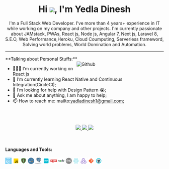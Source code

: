 
<h1 align="center">Hi <img src="https://raw.githubusercontent.com/iampavangandhi/iampavangandhi/master/gifs/Hi.gif" width="30px">, I'm Yedla Dinesh </h1>


<p align="center">I'm a Full Stack Web Developer.
I've more than 4 years+ experience in IT while working on my company and other projects.
I'm currently passionate about JAMstack, PWAs, React js, Node js, Angular 7, Next js, Laravel 8, S.E.O, Web Performance,Heroku, Cloud Coumputing, Serverless frameword, Solving world problems, World Domination and Automation.
</p>

<hr>
<!-- Talking about you -->
**Talking about Personal Stuffs:**

<!-- Any image aligned to the right. Beware the width -->
<img width="55%" align="right" alt="Github" src="https://raw.githubusercontent.com/onimur/.github/master/.resources/git-header.svg" />

- 👨🏽‍💻 I’m currently working on React js
- 🌱 I’m currently learning React Native and Continuous Integration(CircleCI); 
- 🤔 I’m looking for help with Design Pattern 😭;
- 💬 Ask me about anything, I am happy to help;
- 📫 How to reach me: mailto:yadladinesh1@gmail.com;


&nbsp;
 <p align="center"><br/>
   <a href="https://github.com/yedladinesh">
    <img src="https://img.shields.io/badge/-Github-000?style=flat&logo=Github&logoColor=white">
  </a>
  
  <a href="https://www.linkedin.com/in/yedladinesh/">
    <img src="https://img.shields.io/badge/-LinkedIn-blue?style=flat&logo=Linkedin&logoColor=white">
  </a>
  
   <a href="mailto:yadladinesh1@gmail.com">
    <img src="https://img.shields.io/badge/-Gmail-c14438?style=flat&logo=Gmail&logoColor=white">
  </a>
</p>

&nbsp;
<h4>Languages and Tools: </h4>
<p align="left">
		<img style="margin: auto;" src="https://raw.githubusercontent.com/sachinverma53121/sachinverma53121/master/icons/jquery.png" alt=jquery width="20" height="20"/>
  <img style="margin: auto;" src="https://raw.githubusercontent.com/sachinverma53121/sachinverma53121/master/icons/js.png" alt=javascript width="20" height="20"/>
			<img style="margin: auto;" src="https://raw.githubusercontent.com/sachinverma53121/sachinverma53121/master/icons/mongo.png" alt=mongodb width="20" height="20"/> 
	<img style="margin: auto;" src="https://raw.githubusercontent.com/sachinverma53121/sachinverma53121/master/icons/mysql.png" alt=mysql width="20" height="20"/> 
	<img style="margin: auto;" src="https://raw.githubusercontent.com/sachinverma53121/sachinverma53121/master/icons/psql.png" alt=postgresql width="20" height="20"/> 
	<img style="margin: auto;" src="https://raw.githubusercontent.com/sachinverma53121/sachinverma53121/master/icons/php.png" alt=php width="20" height="20"/> 
	<img style="margin: auto;" src="https://raw.githubusercontent.com/sachinverma53121/sachinverma53121/master/icons/npm.png" alt=npm width="20" height="20"/>
   <img style="margin: auto;" src="https://raw.githubusercontent.com/sachinverma53121/sachinverma53121/master/icons/node.png" alt=nodejs width="20" height="20"/>
  <img style="margin: auto;" src="https://raw.githubusercontent.com/sachinverma53121/sachinverma53121/master/icons/express.png" alt=express width="20" height="20"/>
	<img style="margin: auto;" src="https://raw.githubusercontent.com/sachinverma53121/sachinverma53121/master/icons/react.png" alt=react width="20" height="20"/> 
  <img style="margin: auto;" src="https://raw.githubusercontent.com/sachinverma53121/sachinverma53121/master/icons/redux.png" alt=redux width="20" height="20"/> 
  	<img style="margin: auto;" src="https://raw.githubusercontent.com/sachinverma53121/sachinverma53121/master/icons/git.png" alt=git width="20" height="20"/>
  <img style="margin: auto;" src="https://raw.githubusercontent.com/sachinverma53121/sachinverma53121/master/icons/github.png" alt=github width="20" height="20"/>
 
</p>

<!-- <code><img height="20" src="https://raw.githubusercontent.com/github/explore/80688e429a7d4ef2fca1e82350fe8e3517d3494d/topics/javascript/javascript.png"></code>
<code><img height="20" src="https://raw.githubusercontent.com/github/explore/80688e429a7d4ef2fca1e82350fe8e3517d3494d/topics/react/react.png"></code>
<code><img height="20" src="https://raw.githubusercontent.com/github/explore/80688e429a7d4ef2fca1e82350fe8e3517d3494d/topics/cpp/cpp.png"></code>
-->


<!-- ![yedladinesh github stats](https://github-readme-stats.vercel.app/api?username=yedladinesh&show_icons=true&count_private=true&hide=stars&include_all_commits=true&theme=buefy) -->
<!-- [![Top Langs](https://github-readme-stats.vercel.app/api/top-langs/?username=yedladinesh&layout=compact)](https://github.com/anuraghazra/github-readme-stats) -->




<!-- **yedladinesh/yedladinesh** is a ✨ _special_ ✨ repository because its `README.md` (this file) appears on your GitHub profile. -->
<!--
Here are some ideas to get you started:

- 🔭 I’m currently working on ...
- 🌱 I’m currently learning ...
- 👯 I’m looking to collaborate on ...
- 🤔 I’m looking for help with ...
- 💬 Ask me about ...
- 📫 How to reach me: ...
- 😄 Pronouns: ...
- ⚡ Fun fact: ...
-->
